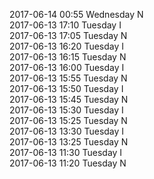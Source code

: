2017-06-14 00:55 Wednesday  N  
2017-06-13 17:10 Tuesday  I  
2017-06-13 17:05 Tuesday  N  
2017-06-13 16:20 Tuesday  I  
2017-06-13 16:15 Tuesday  N  
2017-06-13 16:00 Tuesday  I  
2017-06-13 15:55 Tuesday  N  
2017-06-13 15:50 Tuesday  I  
2017-06-13 15:45 Tuesday  N  
2017-06-13 15:30 Tuesday  I  
2017-06-13 15:25 Tuesday  N  
2017-06-13 13:30 Tuesday  I  
2017-06-13 13:25 Tuesday  N  
2017-06-13 11:30 Tuesday  I  
2017-06-13 11:20 Tuesday  N  
